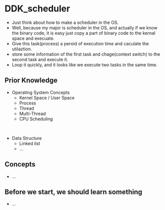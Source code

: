 # DDK_scheduler
* Just think about how to make a scheduler in the OS. 
* Well, because my major is scheduler in the OS, and actually if we know the binary code, it is easy just copy a part of binary code to the kernal space and execuate.
* Give this task(process) a peroid of execution time and caculate the utilaztion.
* store some information of the first task and chage(context switch) to the second task and execute it.
* Loop it quickly, and it looks like we execute two tasks in the same time.  

## Prior Knowledge
* Operating System Concepts
  * Kernel Space / User Space 
  * Process
  * Thread
  * Multi-Thread
  * CPU Scheduling
<br>

* Data Structure
  * Linked list
  * ...

## Concepts
* ...

## Before we start, we should learn something
* ...
